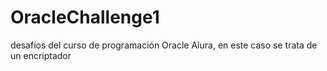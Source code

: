 # OracleChallenge1
desafíos del curso de programación Oracle Alura, en este caso se trata de un encriptador
